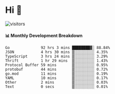 # Hi 👋
 
![visitors](https://visitor-badge.glitch.me/badge?page_id=sorcererxw.sorcererx)

#### 📊 Monthly Development Breakdown

<!--START_SECTION:waka-->
```text
Go              92 hrs 3 mins ████████▓░ 88.84%
JSON            4 hrs 30 mins ▒░░░░░░░░░ 4.35%
TypeScript      3 hrs 24 mins ▒░░░░░░░░░ 3.29%
Thrift          1 hr 29 mins  ▒░░░░░░░░░ 1.43%
Protocol Buffer 59 mins       ▒░░░░░░░░░ 0.95%
protobuf        44 mins       ▒░░░░░░░░░ 0.72%
go.mod          11 mins       ▒░░░░░░░░░ 0.19%
YAML            10 mins       ▒░░░░░░░░░ 0.17%
Other           2 mins        ▒░░░░░░░░░ 0.03%
Text            0 secs        ▒░░░░░░░░░ 0.01%
```
<!--END_SECTION:waka-->
